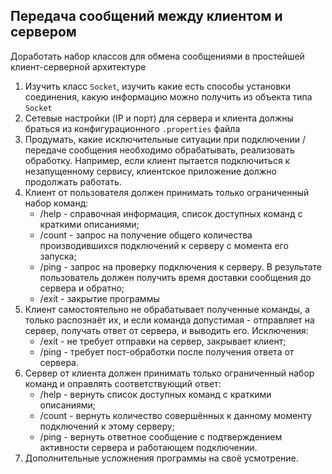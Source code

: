 ## Передача сообщений между клиентом и сервером

Доработать набор классов для обмена сообщениями в простейшей клиент-серверной архитектуре

1. Изучить класс `Socket`, изучить какие есть способы установки соединения, какую информацию можно получить из объекта 
типа `Socket`
2. Сетевые настройки (IP и порт) для сервера и клиента должны браться из конфигурационного `.properties` файла
3. Продумать, какие исключительные ситуации при подключении / передаче сообщения необходимо обрабатывать, реализовать 
обработку. Например, если клиент пытается подключиться к незапущенному сервису, клиентское приложение должно продолжать 
работать.
4. Клиент от пользователя должен принимать только ограниченный набор команд:
    - /help - справочная информация, список доступных команд с краткими описаниями;
    - /count - запрос на получение общего количества производившихся подключений к серверу с момента его запуска;
    - /ping - запрос на проверку подключения к серверу. В результате пользователь должен получить время доставки 
        сообщения до сервера и обратно;
    - /exit - закрытие программы
5. Клиент самостоятельно не обрабатывает полученные команды, а только распознаёт их, и если команда допустимая - 
отправляет на сервер, получать ответ от сервера, и выводить его. Исключения:
    - /exit - не требует отправки на сервер, закрывает клиент;
    - /ping - требует пост-обработки после получения ответа от сервера.
6. Сервер от клиента должен принимать только ограниченный набор команд и оправлять соответствующий ответ: 
    - /help - вернуть список доступных команд с краткими описаниями;
    - /count - вернуть количество совершённых к данному моменту подключений к этому серверу;
    - /ping - вернуть ответное сообщение с подтверждением активности сервера и работающем подключении.
7. Дополнительные усложнения программы на своё усмотрение.